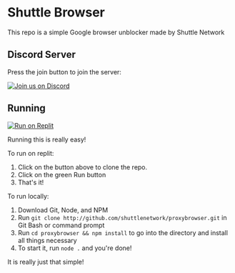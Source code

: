 # Shuttle Browser

This repo is a simple Google browser unblocker made by Shuttle Network


## Discord Server

Press the join button to join the server:

[![Join us on Discord](https://invidget.switchblade.xyz/J3VPy5Vy8x?theme=light)](https://discord.gg/RYk4qhFt23)


## Running

[![Run on Replit](https://binbashbanana.github.io/deploy-buttons/buttons/remade/replit.svg)](https://replit.com/github/shuttlenetwork/proxybrowser)

Running this is really easy!

To run on replit:
  1. Click on the button above to clone the repo.
  2. Click on the green Run button
  3. That's it!

To run locally:
  1. Download Git, Node, and NPM
  2. Run `git clone http://github.com/shuttlenetwork/proxybrowser.git` in Git Bash or command prompt
  3. Run `cd proxybrowser && npm install` to go into the directory and install all things necessary
  4. To start it, run `node .` and you're done!

It is really just that simple!
